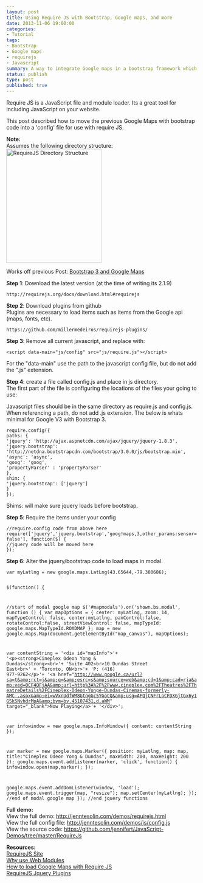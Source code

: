 ```yaml
---
layout: post
title: Using Require JS with Bootstrap, Google maps, and more
date: 2013-11-06 19:00:00
categories:
- Tutorial
tags:
- Bootstrap
- Google maps
- requirejs
- Javascript
summary: A way to integrate Google maps in a bootstrap framework which has been loaded by RequireJS
status: publish
type: post
published: true
---
```

<p>Require JS is a JavaScript file and module loader. Its a great tool for including JavaScript on your website.<!--more--></p>
<p>This post described how to move the previous Google Maps with bootstrap code into a 'config' file for use with require JS.</p>
<p><strong>Note: </strong><br />
Assumes the following directory structure:<br />
<a href="https://jenntesolin.nyc3.digitaloceanspaces.com/blog/directory-structure.jpg"><img class="alignnone size-medium wp-image-466" alt="RequireJS Directory Structure" src="https://jenntesolin.nyc3.digitaloceanspaces.com/blog/directory-structure-250x300.jpg" width="250" height="300" /></a></p>
<p>Works off previous Post: <a href="http://jenntesolin.com/blog/2013/11/05/bootstrap-3-and-google-maps/" target="_blank">Bootstrap 3 and Google Maps</a></p>
<p><strong>Step 1</strong>: Download the latest version (at the time of writing its 2.1.9)</p>
<code>http://requirejs.org/docs/download.html#requirejs</code>
<p><strong>Step 2</strong>: Download plugins from github<br />
Plugins are necessary to load items such as items from the Google api (maps, fonts, etc).</p>
<code>https://github.com/millermedeiros/requirejs-plugins/</code>
<p><strong>Step 3</strong>: Remove all current javascript, and replace with:</p>
<code>&lt;script data-main="js/config" src="js/require.js"&gt;&lt;/script&gt;</code>
<p>For the "data-main" use the path to the javascript config file, but do not add the ".js" extension.</p>
<p><strong>Step 4</strong>: create a file called config.js and place in js directory.<br />
The first part of the file is configuring the locations of the files your going to use:</p>
<p>Javascript files should be in the same directory as require.js and config.js. When referencing a path, do not add .js extension. The below is whats minimal for Google V3 with Bootstrap 3.</p>
<code>require.config({
paths: {
'jquery': 'http://ajax.aspnetcdn.com/ajax/jquery/jquery-1.8.3',
'jquery.bootstrap': 'http://netdna.bootstrapcdn.com/bootstrap/3.0.0/js/bootstrap.min',
'async': 'async',
'goog': 'goog',
'propertyParser' : 'propertyParser'
},
shim: {
'jquery.bootstrap': ['jquery']
}
});</code>
<p>Shims: will make sure jquery loads before bootstrap.</p>
<p><strong>Step 5</strong>: Require the items under your config</p>
<code>//require.config code from above here
require(['jquery','jquery.bootstrap','goog!maps,3,other_params:sensor=false'], function($) {
//jquery code will be moved here
});</code>
<p><strong>Step 6</strong>: Alter the jquery/bootstrap code to load maps in modal.</p>
<code>var myLatlng = new google.maps.LatLng(43.65644,-79.380686);

$(function() {

//start of modal google map
$('#mapmodals').on('shown.bs.modal', function () {
var mapOptions = {
center: myLatlng,
zoom: 14,
mapTypeControl: false,
center:myLatlng,
panControl:false,
rotateControl:false,
streetViewControl: false,
mapTypeId: google.maps.MapTypeId.ROADMAP
};
map = new google.maps.Map(document.getElementById("map_canvas"),
mapOptions);

var contentString = '&lt;div id="mapInfo"&gt;'+
'&lt;p&gt;&lt;strong&gt;Cineplex Odeon Yong &amp; Dundas&lt;/strong&gt;&lt;br&gt;'+
'Suite 402&lt;br&gt;10 Dundas Street East&lt;br&gt;' +
'Toronto, ON&lt;br&gt;'+
'P: (416) 977-9262&lt;/p&gt;'+
'&lt;a href="http://www.google.ca/url?sa=t&amp;rct=j&amp;q=&amp;esrc=s&amp;source=web&amp;cd=1&amp;cad=rja&amp;ved=0CF4QFjAA&amp;url=http%3A%2F%2Fwww.cineplex.com%2FTheatres%2FTheatreDetails%2FCineplex-Odeon-Yonge-Dundas-Cinemas-formerly-AMC-.aspx&amp;ei=wVxnUdfWM8GtqgGc5YGoCQ&amp;usg=AFQjCNFrLpCFDXGjtGx6y1GSkSNvhdrMpA&amp;bvm=bv.45107431,d.aWM" target="_blank"&gt;Now Playing&lt;/a&gt;'+
'&lt;/div&gt;';

var infowindow = new google.maps.InfoWindow({
content: contentString
});

var marker = new google.maps.Marker({
position: myLatlng,
map: map,
title:"Cineplex Odeon Yong &amp; Dundas",
maxWidth: 200,
maxHeight: 200
});
google.maps.event.addListener(marker, 'click', function() {
infowindow.open(map,marker);
});

google.maps.event.addDomListener(window, 'load');
google.maps.event.trigger(map, "resize");
map.setCenter(myLatlng);
});
//end of modal google map
}); //end jquery functions</code>
<p><strong>Full demo:</strong><br />
View the full demo: <a href="http://jenntesolin.com/demos/requirejs.html" target="_blank">http://jenntesolin.com/demos/requirejs.html</a><br />
View the full config file: <a href="http://jenntesolin.com/demos/js/config.js" target="_blank">http://jenntesolin.com/demos/js/config.js</a><br />
View the source code: <a href="https://github.com/jennifert/JavaScript-Demos/tree/master/RequireJs" target="_blank">https://github.com/jennifert/JavaScript-Demos/tree/master/RequireJs</a><a title="Github url" href="https://github.com/jennifert/JavaScript-Demos/blob/master/RequireJs/requirejs.html" target="_blank"><br />
</a></p>
<p><strong>Resources:</strong><br />
<a href="http://requirejs.org" target="_blank" rel="nofollow">RequireJS Site</a><br />
<a href="http://requirejs.org/docs/why.html" target="_blank" rel="nofollow">Why use Web Modules</a><br />
<a href="http://blog.millermedeiros.com/requirejs-2-0-delayed-module-evaluation-and-google-maps/" target="_blank" rel="nofollow">How to load Google Maps with Require JS</a><br />
<a href="https://github.com/millermedeiros/requirejs-plugins" target="_blank" rel="nofollow">RequireJS Jquery Plugins</a></p>
